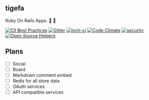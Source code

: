 ## tigefa

Ruby On Rails Apps. :construction: :penguin:

[![CII Best Practices](https://bestpractices.coreinfrastructure.org/projects/1577/badge)](https://bestpractices.coreinfrastructure.org/projects/1577)
[![Gitter](https://badges.gitter.im/Join%20Chat.svg)](https://gitter.im/tigefa/tigefa)
[![inch-ci](http://inch-ci.org/github/tigefa/tigefa.png?branch=master)](http://inch-ci.org/github/tigefa/tigefa)
[![Code Climate](https://codeclimate.com/github/tigefa/tigefa/badges/gpa.svg)](https://codeclimate.com/github/tigefa/tigefa)
[![security](https://hakiri.io/github/tigefa/tigefa/master.svg)](https://hakiri.io/github/tigefa/tigefa/master)
[![Open Source Helpers](https://www.codetriage.com/tigefa/tigefa/badges/users.svg)](https://www.codetriage.com/tigefa/tigefa)

## Plans

- [ ] Social
- [ ] Board
- [ ] Markdown comment embed
- [ ] Redis for all store data
- [ ] OAuth services
- [ ] API compatible services
